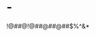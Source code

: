 # -
!@#$%^&amp;*()(*&amp;^%$#@!@#$%^&amp;*(*&amp;^%$#@#$%^&amp;*(*&amp;^%$#@#$%^&amp;*(*&amp;^%$#$%^&amp;*
